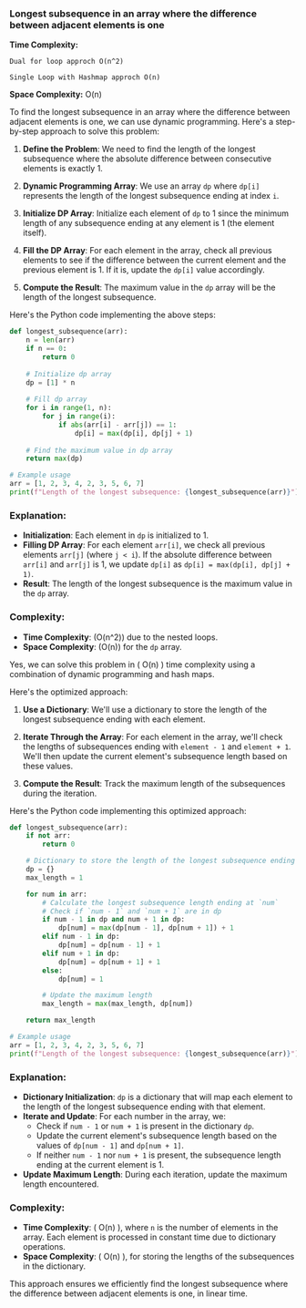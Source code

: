 ### Longest subsequence in an array where the difference between adjacent elements is one

**Time Complexity:** 

    Dual for loop approch O(n^2)

    Single Loop with Hashmap approch O(n)

**Space Complexity:** O(n)

To find the longest subsequence in an array where the difference between adjacent elements is one, we can use dynamic programming. Here's a step-by-step approach to solve this problem:

1. **Define the Problem**: We need to find the length of the longest subsequence where the absolute difference between consecutive elements is exactly 1.

2. **Dynamic Programming Array**: We use an array `dp` where `dp[i]` represents the length of the longest subsequence ending at index `i`.

3. **Initialize DP Array**: Initialize each element of `dp` to 1 since the minimum length of any subsequence ending at any element is 1 (the element itself).

4. **Fill the DP Array**: For each element in the array, check all previous elements to see if the difference between the current element and the previous element is 1. If it is, update the `dp[i]` value accordingly.

5. **Compute the Result**: The maximum value in the `dp` array will be the length of the longest subsequence.

Here's the Python code implementing the above steps:

```python
def longest_subsequence(arr):
    n = len(arr)
    if n == 0:
        return 0
    
    # Initialize dp array
    dp = [1] * n
    
    # Fill dp array
    for i in range(1, n):
        for j in range(i):
            if abs(arr[i] - arr[j]) == 1:
                dp[i] = max(dp[i], dp[j] + 1)
    
    # Find the maximum value in dp array
    return max(dp)

# Example usage
arr = [1, 2, 3, 4, 2, 3, 5, 6, 7]
print(f"Length of the longest subsequence: {longest_subsequence(arr)}")
```

### Explanation:
- **Initialization**: Each element in `dp` is initialized to 1.
- **Filling DP Array**: For each element `arr[i]`, we check all previous elements `arr[j]` (where `j < i`). If the absolute difference between `arr[i]` and `arr[j]` is 1, we update `dp[i]` as `dp[i] = max(dp[i], dp[j] + 1)`.
- **Result**: The length of the longest subsequence is the maximum value in the `dp` array.

### Complexity:
- **Time Complexity**: \(O(n^2)\) due to the nested loops.
- **Space Complexity**: \(O(n)\) for the `dp` array.

Yes, we can solve this problem in \( O(n) \) time complexity using a combination of dynamic programming and hash maps.

Here's the optimized approach:

1. **Use a Dictionary**: We'll use a dictionary to store the length of the longest subsequence ending with each element.

2. **Iterate Through the Array**: For each element in the array, we'll check the lengths of subsequences ending with `element - 1` and `element + 1`. We'll then update the current element's subsequence length based on these values.

3. **Compute the Result**: Track the maximum length of the subsequences during the iteration.

Here's the Python code implementing this optimized approach:

```python
def longest_subsequence(arr):
    if not arr:
        return 0

    # Dictionary to store the length of the longest subsequence ending with each element
    dp = {}
    max_length = 1

    for num in arr:
        # Calculate the longest subsequence length ending at `num`
        # Check if `num - 1` and `num + 1` are in dp
        if num - 1 in dp and num + 1 in dp:
            dp[num] = max(dp[num - 1], dp[num + 1]) + 1
        elif num - 1 in dp:
            dp[num] = dp[num - 1] + 1
        elif num + 1 in dp:
            dp[num] = dp[num + 1] + 1
        else:
            dp[num] = 1

        # Update the maximum length
        max_length = max(max_length, dp[num])

    return max_length

# Example usage
arr = [1, 2, 3, 4, 2, 3, 5, 6, 7]
print(f"Length of the longest subsequence: {longest_subsequence(arr)}")
```

### Explanation:
- **Dictionary Initialization**: `dp` is a dictionary that will map each element to the length of the longest subsequence ending with that element.
- **Iterate and Update**: For each number in the array, we:
  - Check if `num - 1` or `num + 1` is present in the dictionary `dp`.
  - Update the current element's subsequence length based on the values of `dp[num - 1]` and `dp[num + 1]`.
  - If neither `num - 1` nor `num + 1` is present, the subsequence length ending at the current element is 1.
- **Update Maximum Length**: During each iteration, update the maximum length encountered.

### Complexity:
- **Time Complexity**: \( O(n) \), where `n` is the number of elements in the array. Each element is processed in constant time due to dictionary operations.
- **Space Complexity**: \( O(n) \), for storing the lengths of the subsequences in the dictionary.

This approach ensures we efficiently find the longest subsequence where the difference between adjacent elements is one, in linear time.